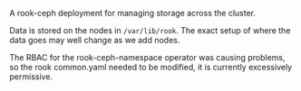 A rook-ceph deployment for managing storage across the cluster.

Data is stored on the nodes in `/var/lib/rook`.
The exact setup of where the data goes may well change as we add nodes.

The RBAC for the rook-ceph-namespace operator was causing problems, so
the rook common.yaml needed to be modified, it is currently excessively
permissive.
